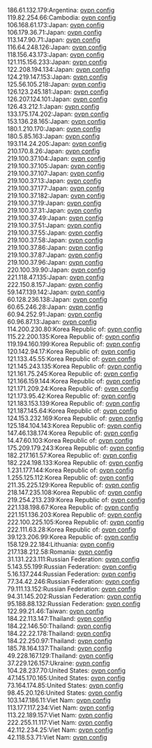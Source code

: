 186.61.132.179:Argentina: [ovpn config](vpn/186_61_132_179.ovpn)  
119.82.254.66:Cambodia: [ovpn config](vpn/119_82_254_66.ovpn)  
106.168.61.173:Japan: [ovpn config](vpn/106_168_61_173.ovpn)  
106.179.36.71:Japan: [ovpn config](vpn/106_179_36_71.ovpn)  
113.147.90.71:Japan: [ovpn config](vpn/113_147_90_71.ovpn)  
116.64.248.126:Japan: [ovpn config](vpn/116_64_248_126.ovpn)  
118.156.43.173:Japan: [ovpn config](vpn/118_156_43_173.ovpn)  
121.115.156.233:Japan: [ovpn config](vpn/121_115_156_233.ovpn)  
122.208.194.134:Japan: [ovpn config](vpn/122_208_194_134.ovpn)  
124.219.147.153:Japan: [ovpn config](vpn/124_219_147_153.ovpn)  
125.56.105.218:Japan: [ovpn config](vpn/125_56_105_218.ovpn)  
126.123.245.181:Japan: [ovpn config](vpn/126_123_245_181.ovpn)  
126.207.124.101:Japan: [ovpn config](vpn/126_207_124_101.ovpn)  
126.43.212.1:Japan: [ovpn config](vpn/126_43_212_1.ovpn)  
133.175.174.202:Japan: [ovpn config](vpn/133_175_174_202.ovpn)  
153.136.28.165:Japan: [ovpn config](vpn/153_136_28_165.ovpn)  
180.1.210.170:Japan: [ovpn config](vpn/180_1_210_170.ovpn)  
180.5.85.163:Japan: [ovpn config](vpn/180_5_85_163.ovpn)  
193.114.24.205:Japan: [ovpn config](vpn/193_114_24_205.ovpn)  
210.170.8.26:Japan: [ovpn config](vpn/210_170_8_26.ovpn)  
219.100.37.104:Japan: [ovpn config](vpn/219_100_37_104.ovpn)  
219.100.37.105:Japan: [ovpn config](vpn/219_100_37_105.ovpn)  
219.100.37.107:Japan: [ovpn config](vpn/219_100_37_107.ovpn)  
219.100.37.13:Japan: [ovpn config](vpn/219_100_37_13.ovpn)  
219.100.37.177:Japan: [ovpn config](vpn/219_100_37_177.ovpn)  
219.100.37.182:Japan: [ovpn config](vpn/219_100_37_182.ovpn)  
219.100.37.19:Japan: [ovpn config](vpn/219_100_37_19.ovpn)  
219.100.37.31:Japan: [ovpn config](vpn/219_100_37_31.ovpn)  
219.100.37.49:Japan: [ovpn config](vpn/219_100_37_49.ovpn)  
219.100.37.51:Japan: [ovpn config](vpn/219_100_37_51.ovpn)  
219.100.37.55:Japan: [ovpn config](vpn/219_100_37_55.ovpn)  
219.100.37.58:Japan: [ovpn config](vpn/219_100_37_58.ovpn)  
219.100.37.86:Japan: [ovpn config](vpn/219_100_37_86.ovpn)  
219.100.37.87:Japan: [ovpn config](vpn/219_100_37_87.ovpn)  
219.100.37.96:Japan: [ovpn config](vpn/219_100_37_96.ovpn)  
220.100.39.90:Japan: [ovpn config](vpn/220_100_39_90.ovpn)  
221.118.47.135:Japan: [ovpn config](vpn/221_118_47_135.ovpn)  
222.150.8.157:Japan: [ovpn config](vpn/222_150_8_157.ovpn)  
59.147.139.142:Japan: [ovpn config](vpn/59_147_139_142.ovpn)  
60.128.236.138:Japan: [ovpn config](vpn/60_128_236_138.ovpn)  
60.65.246.28:Japan: [ovpn config](vpn/60_65_246_28.ovpn)  
60.94.252.91:Japan: [ovpn config](vpn/60_94_252_91.ovpn)  
60.96.87.13:Japan: [ovpn config](vpn/60_96_87_13.ovpn)  
114.200.230.80:Korea Republic of: [ovpn config](vpn/114_200_230_80.ovpn)  
115.22.200.135:Korea Republic of: [ovpn config](vpn/115_22_200_135.ovpn)  
119.194.160.199:Korea Republic of: [ovpn config](vpn/119_194_160_199.ovpn)  
120.142.94.17:Korea Republic of: [ovpn config](vpn/120_142_94_17.ovpn)  
121.133.45.55:Korea Republic of: [ovpn config](vpn/121_133_45_55.ovpn)  
121.145.243.135:Korea Republic of: [ovpn config](vpn/121_145_243_135.ovpn)  
121.161.75.245:Korea Republic of: [ovpn config](vpn/121_161_75_245.ovpn)  
121.166.159.144:Korea Republic of: [ovpn config](vpn/121_166_159_144.ovpn)  
121.171.209.24:Korea Republic of: [ovpn config](vpn/121_171_209_24.ovpn)  
121.173.95.42:Korea Republic of: [ovpn config](vpn/121_173_95_42.ovpn)  
121.183.153.139:Korea Republic of: [ovpn config](vpn/121_183_153_139.ovpn)  
121.187.145.64:Korea Republic of: [ovpn config](vpn/121_187_145_64.ovpn)  
124.153.232.169:Korea Republic of: [ovpn config](vpn/124_153_232_169.ovpn)  
125.184.104.143:Korea Republic of: [ovpn config](vpn/125_184_104_143.ovpn)  
147.46.138.174:Korea Republic of: [ovpn config](vpn/147_46_138_174.ovpn)  
14.47.60.103:Korea Republic of: [ovpn config](vpn/14_47_60_103.ovpn)  
175.209.179.243:Korea Republic of: [ovpn config](vpn/175_209_179_243.ovpn)  
182.217.161.57:Korea Republic of: [ovpn config](vpn/182_217_161_57.ovpn)  
182.224.198.133:Korea Republic of: [ovpn config](vpn/182_224_198_133.ovpn)  
1.231.177.144:Korea Republic of: [ovpn config](vpn/1_231_177_144.ovpn)  
1.255.125.112:Korea Republic of: [ovpn config](vpn/1_255_125_112.ovpn)  
211.35.225.129:Korea Republic of: [ovpn config](vpn/211_35_225_129.ovpn)  
218.147.235.108:Korea Republic of: [ovpn config](vpn/218_147_235_108.ovpn)  
219.254.213.239:Korea Republic of: [ovpn config](vpn/219_254_213_239.ovpn)  
221.138.198.67:Korea Republic of: [ovpn config](vpn/221_138_198_67.ovpn)  
221.151.136.203:Korea Republic of: [ovpn config](vpn/221_151_136_203.ovpn)  
222.100.225.105:Korea Republic of: [ovpn config](vpn/222_100_225_105.ovpn)  
222.111.63.28:Korea Republic of: [ovpn config](vpn/222_111_63_28.ovpn)  
39.123.206.99:Korea Republic of: [ovpn config](vpn/39_123_206_99.ovpn)  
158.129.22.184:Lithuania: [ovpn config](vpn/158_129_22_184.ovpn)  
217.138.212.58:Romania: [ovpn config](vpn/217_138_212_58.ovpn)  
31.131.223.111:Russian Federation: [ovpn config](vpn/31_131_223_111.ovpn)  
5.143.55.199:Russian Federation: [ovpn config](vpn/5_143_55_199.ovpn)  
5.16.137.244:Russian Federation: [ovpn config](vpn/5_16_137_244.ovpn)  
77.34.42.246:Russian Federation: [ovpn config](vpn/77_34_42_246.ovpn)  
79.111.13.152:Russian Federation: [ovpn config](vpn/79_111_13_152.ovpn)  
94.31.145.202:Russian Federation: [ovpn config](vpn/94_31_145_202.ovpn)  
95.188.88.132:Russian Federation: [ovpn config](vpn/95_188_88_132.ovpn)  
122.99.21.46:Taiwan: [ovpn config](vpn/122_99_21_46.ovpn)  
184.22.113.147:Thailand: [ovpn config](vpn/184_22_113_147.ovpn)  
184.22.146.50:Thailand: [ovpn config](vpn/184_22_146_50.ovpn)  
184.22.22.178:Thailand: [ovpn config](vpn/184_22_22_178.ovpn)  
184.22.250.97:Thailand: [ovpn config](vpn/184_22_250_97.ovpn)  
185.78.164.137:Thailand: [ovpn config](vpn/185_78_164_137.ovpn)  
49.228.167.129:Thailand: [ovpn config](vpn/49_228_167_129.ovpn)  
37.229.126.157:Ukraine: [ovpn config](vpn/37_229_126_157.ovpn)  
104.28.237.70:United States: [ovpn config](vpn/104_28_237_70.ovpn)  
47.145.170.165:United States: [ovpn config](vpn/47_145_170_165.ovpn)  
73.164.174.85:United States: [ovpn config](vpn/73_164_174_85.ovpn)  
98.45.20.126:United States: [ovpn config](vpn/98_45_20_126.ovpn)  
103.147.186.11:Viet Nam: [ovpn config](vpn/103_147_186_11.ovpn)  
113.177.117.234:Viet Nam: [ovpn config](vpn/113_177_117_234.ovpn)  
113.22.189.157:Viet Nam: [ovpn config](vpn/113_22_189_157.ovpn)  
222.255.11.117:Viet Nam: [ovpn config](vpn/222_255_11_117.ovpn)  
42.112.234.25:Viet Nam: [ovpn config](vpn/42_112_234_25.ovpn)  
42.118.53.71:Viet Nam: [ovpn config](vpn/42_118_53_71.ovpn)  
